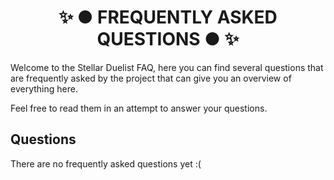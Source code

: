 ﻿<h1 align="center">✨ ● FREQUENTLY ASKED QUESTIONS ● ✨</h1>

Welcome to the Stellar Duelist FAQ, here you can find several questions that are frequently asked by the project that can give you an overview of everything here.

Feel free to read them in an attempt to answer your questions.

## Questions
There are no frequently asked questions yet \:(
